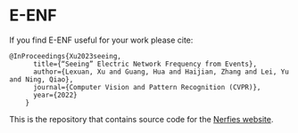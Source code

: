 # E-ENF

If you find E-ENF useful for your work please cite:
```
@InProceedings{Xu2023seeing,
      title={“Seeing” Electric Network Frequency from Events},
      author={Lexuan, Xu and Guang, Hua and Haijian, Zhang and Lei, Yu and Ning, Qiao},
      journal={Computer Vision and Pattern Recognition (CVPR)},
      year={2022}
    }
```

This is the repository that contains source code for the [Nerfies website](https://nerfies.github.io).
